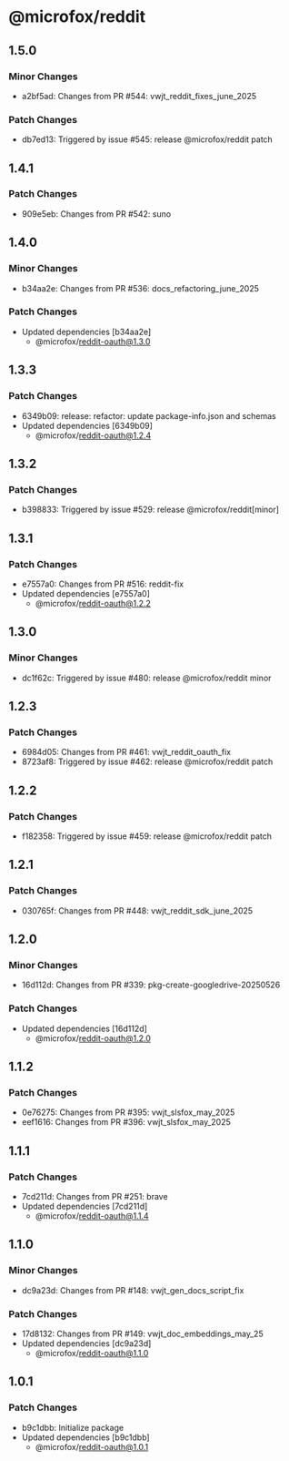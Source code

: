 # @microfox/reddit

## 1.5.0

### Minor Changes

- a2bf5ad: Changes from PR #544: vwjt_reddit_fixes_june_2025

### Patch Changes

- db7ed13: Triggered by issue #545: release @microfox/reddit patch

## 1.4.1

### Patch Changes

- 909e5eb: Changes from PR #542: suno

## 1.4.0

### Minor Changes

- b34aa2e: Changes from PR #536: docs_refactoring_june_2025

### Patch Changes

- Updated dependencies [b34aa2e]
  - @microfox/reddit-oauth@1.3.0

## 1.3.3

### Patch Changes

- 6349b09: release: refactor: update package-info.json and schemas
- Updated dependencies [6349b09]
  - @microfox/reddit-oauth@1.2.4

## 1.3.2

### Patch Changes

- b398833: Triggered by issue #529: release @microfox/reddit[minor]

## 1.3.1

### Patch Changes

- e7557a0: Changes from PR #516: reddit-fix
- Updated dependencies [e7557a0]
  - @microfox/reddit-oauth@1.2.2

## 1.3.0

### Minor Changes

- dc1f62c: Triggered by issue #480: release @microfox/reddit minor

## 1.2.3

### Patch Changes

- 6984d05: Changes from PR #461: vwjt_reddit_oauth_fix
- 8723af8: Triggered by issue #462: release @microfox/reddit patch

## 1.2.2

### Patch Changes

- f182358: Triggered by issue #459: release @microfox/reddit patch

## 1.2.1

### Patch Changes

- 030765f: Changes from PR #448: vwjt_reddit_sdk_june_2025

## 1.2.0

### Minor Changes

- 16d112d: Changes from PR #339: pkg-create-googledrive-20250526

### Patch Changes

- Updated dependencies [16d112d]
  - @microfox/reddit-oauth@1.2.0

## 1.1.2

### Patch Changes

- 0e76275: Changes from PR #395: vwjt_slsfox_may_2025
- eef1616: Changes from PR #396: vwjt_slsfox_may_2025

## 1.1.1

### Patch Changes

- 7cd211d: Changes from PR #251: brave
- Updated dependencies [7cd211d]
  - @microfox/reddit-oauth@1.1.4

## 1.1.0

### Minor Changes

- dc9a23d: Changes from PR #148: vwjt_gen_docs_script_fix

### Patch Changes

- 17d8132: Changes from PR #149: vwjt_doc_embeddings_may_25
- Updated dependencies [dc9a23d]
  - @microfox/reddit-oauth@1.1.0

## 1.0.1

### Patch Changes

- b9c1dbb: Initialize package
- Updated dependencies [b9c1dbb]
  - @microfox/reddit-oauth@1.0.1
